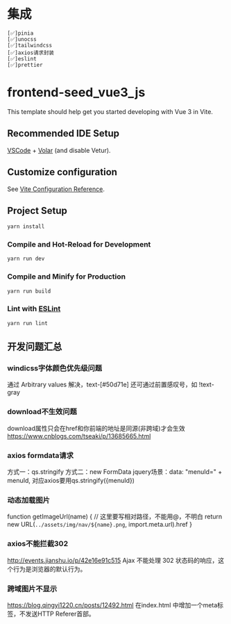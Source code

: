 # 集成
    [✅]pinia
    [✅]unocss
    [✅]tailwindcss
    [✅]axios请求封装
    [✅]eslint
    [✅]prettier
# frontend-seed_vue3_js

This template should help get you started developing with Vue 3 in Vite.

## Recommended IDE Setup

[VSCode](https://code.visualstudio.com/) + [Volar](https://marketplace.visualstudio.com/items?itemName=Vue.volar) (and disable Vetur).

## Customize configuration

See [Vite Configuration Reference](https://vitejs.dev/config/).

## Project Setup

```sh
yarn install
```

### Compile and Hot-Reload for Development

```sh
yarn run dev
```

### Compile and Minify for Production

```sh
yarn run build
```

### Lint with [ESLint](https://eslint.org/)

```sh
yarn run lint
```

## 开发问题汇总

### windicss字体颜色优先级问题
  通过 Arbitrary values 解决，text-[#50d71e]
  还可通过前置感叹号，如 !text-gray

### download不生效问题
  download属性只会在href和你前端的地址是同源(非跨域)才会生效
  https://www.cnblogs.com/tseaki/p/13685665.html


### axios formdata请求
  方式一：qs.stringify
  方式二：new FormData
  jquery场景：data: "menuId=" + menuId, 对应axios要用qs.stringify({menuId})

### 动态加载图片
  function getImageUrl(name) {
    // 这里要写相对路径，不能用@，不明白
    return new URL(`../assets/img/nav/${name}.png`, import.meta.url).href
  }

### axios不能拦截302
  http://events.jianshu.io/p/42e16e91c515 
  Ajax 不能处理 302 状态码的响应，这个行为是浏览器的默认行为。

### 跨域图片不显示
  https://blog.qingyi1220.cn/posts/12492.html
  在index.html 中增加一个meta标签，不发送HTTP Referer首部。
  <meta name="referrer" content="no-referrer">
